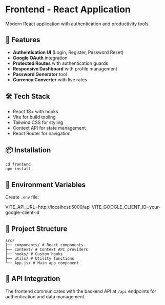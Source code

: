 # Frontend - React Application

Modern React application with authentication and productivity tools.

## 🚀 Features

- **Authentication UI** (Login, Register, Password Reset)
- **Google OAuth** integration
- **Protected Routes** with authentication guards
- **Responsive Dashboard** with profile management
- **Password Generator** tool
- **Currency Converter** with live rates

## 🛠️ Tech Stack

- React 18+ with hooks
- Vite for build tooling
- Tailwind CSS for styling
- Context API for state management
- React Router for navigation

## 📦 Installation

```
cd frontend
npm install
```

## 🔧 Environment Variables

Create `.env` file:

VITE_API_URL=http://localhost:5000/api
VITE_GOOGLE_CLIENT_ID=your-google-client-id



## 📁 Project Structure

```
src/
├── components/ # React components
├── context/ # Context API providers
├── hooks/ # Custom hooks
├── utils/ # Utility functions
└── App.jsx # Main app component
```


## 🔗 API Integration

The frontend communicates with the backend API at `/api` endpoints for authentication and data management.


